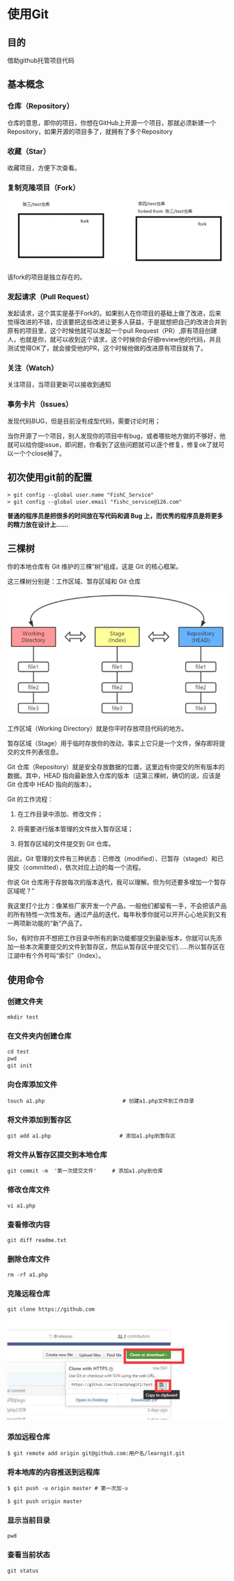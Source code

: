 # 使用Git

## 目的

借助github托管项目代码

## 基本概念

### 仓库（Repository）

仓库的意思，即你的项目，你想在GitHub上开源一个项目，那就必须新建一个Repository，如果开源的项目多了，就拥有了多个Repository

### 收藏（Star）

收藏项目，方便下次查看。

### 复制克隆项目（Fork）

![1563169184138](git使用教程.assets/1563169184138.png)

该fork的项目是独立存在的。

### 发起请求（Pull Request）

发起请求，这个其实是基于Fork的。如果别人在你项目的基础上做了改进，后来觉得改进的不错，应该要把这些改进让更多人获益，于是就想把自己的改进合并到原有的项目里，这个时候他就可以发起一个pull Request（PR）,原有项目创建人，也就是你，就可以收到这个请求，这个时候你会仔细review他的代码，并且测试觉得OK了，就会接受他的PR，这个时候他做的改进原有项目就有了。

### 关注（Watch）

关注项目，当项目更新可以接收到通知

### 事务卡片（Issues）

发现代码BUG，但是目前没有成型代码，需要讨论时用；

当你开源了一个项目，别人发现你的项目中有bug，或者哪些地方做的不够好，他就可以给你提issue，即问题，你看到了这些问题就可以逐个修复，修复ok了就可以一个个close掉了。

## 初次使用git前的配置

~~~
> git config --global user.name "FishC_Service"
> git config --global user.email "fishc_service@126.com"
~~~

**普通的程序员是把很多的时间放在写代码和调 Bug 上，而优秀的程序员是将更多的精力放在设计上……**

## 三棵树

  你的本地仓库有 Git 维护的三棵“树”组成，这是 Git 的核心框架。

这三棵树分别是：工作区域、暂存区域和 Git 仓库  

![img](git使用教程.assets/185430j73kd854krr3p58d.png)

工作区域（Working Directory）就是你平时存放项目代码的地方。

暂存区域（Stage）用于临时存放你的改动，事实上它只是一个文件，保存即将提交的文件列表信息。

Git 仓库（Repository）就是安全存放数据的位置，这里边有你提交的所有版本的数据。其中，HEAD 指向最新放入仓库的版本（这第三棵树，确切的说，应该是 Git 仓库中 HEAD 指向的版本）。

Git 的工作流程：  

1. 在工作目录中添加、修改文件；

2. 将需要进行版本管理的文件放入暂存区域；

3. 将暂存区域的文件提交到 Git 仓库。

因此，Git 管理的文件有三种状态：已修改（modified）、已暂存（staged）和已提交（committed），依次对应上边的每一个流程。

你说 Git 仓库用于存放每次的版本迭代，我可以理解。但为何还要多增加一个暂存区域呢？”

我这里打个比方：像某些厂家开发一个产品，一般他们都留有一手，不会把该产品的所有特性一次性发布。通过产品的迭代，每年秋季你就可以开开心心地买到又有一两项新功能的“新”产品了。

So，有时你并不想把工作目录中所有的新功能都提交到最新版本，你就可以先添加一些本次需要提交的文件到暂存区，然后从暂存区中提交它们……所以暂存区在江湖中有个外号叫“索引”（Index）。

## 使用命令

### 创建文件夹

~~~git
mkdir test
~~~

### 在文件夹内创建仓库

```
cd test
pwd
git init
```

### 向仓库添加文件

~~~
touch a1.php                         # 创建a1.php文件到工作目录
~~~

### 将文件添加到暂存区

~~~
git add a1.php                      # 添加a1.php到暂存区
~~~

### 将文件从暂存区提交到本地仓库

~~~
git commit -m  '第一次提交文件'     # 添加a1.php到仓库
~~~

### 修改仓库文件

~~~
vi a1.php
~~~

### 查看修改内容

~~~
git diff readme.txt
~~~

### 删除仓库文件

~~~
rm -rf a1.php
~~~

### 克隆远程仓库

~~~
git clone https://github.com
~~~

![img](git使用教程.assets/clip_image002.jpg)

### 添加远程仓库

~~~
$ git remote add origin git@github.com:用户名/learngit.git
~~~

### 将本地库的内容推送到远程库

~~~
$ git push -u origin master # 第一次加-u
~~~

~~~
$ git push origin master
~~~

### 显示当前目录

~~~
pwd
~~~

### 查看当前状态

~~~
git status
~~~


